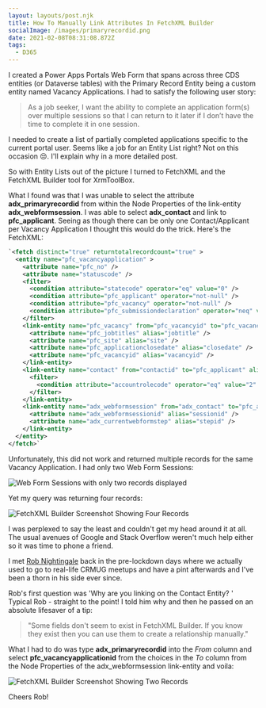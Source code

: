 ```yaml
---
layout: layouts/post.njk
title: How To Manually Link Attributes In FetchXML Builder
socialImage: /images/primaryrecordid.png
date: 2021-02-08T08:31:08.872Z
tags:
  - D365
---
```

I created a Power Apps Portals Web Form that spans across three CDS entities (or Dataverse tables) with the Primary Record Entity being a custom entity named Vacancy Applications. I had to satisfy the following user story:

> As a job seeker, I want the ability to complete an application form(s) over multiple sessions so that I can return to it later if I don’t have the time to complete it in one session.

I needed to create a list of partially completed applications specific to the current portal user. Seems like a job for an Entity List right? Not on this occasion 😒. I'll explain why in a more detailed post.

So with Entity Lists out of the picture I turned to FetchXML and the FetchXML Builder tool for XrmToolBox.

What I found was that I was unable to select the attribute **adx_primaryrecordid** from within the Node Properties of the link-entity **adx_webformsession**. I was able to select **adx_contact** and link to **pfc_applicant**. Seeing as though there can be only one Contact/Applicant per Vacancy Application I thought this would do the trick. Here's the FetchXML:



```xml
`<fetch distinct="true" returntotalrecordcount="true" >
  <entity name="pfc_vacancyapplication" >
    <attribute name="pfc_no" />
    <attribute name="statuscode" />
    <filter>
      <condition attribute="statecode" operator="eq" value="0" />
      <condition attribute="pfc_applicant" operator="not-null" />
      <condition attribute="pfc_vacancy" operator="not-null" />
      <condition attribute="pfc_submissiondeclaration" operator="neq" value="229330000" />
    </filter>
    <link-entity name="pfc_vacancy" from="pfc_vacancyid" to="pfc_vacancy" link-type="inner" alias="vac" >
      <attribute name="pfc_jobtitles" alias="jobtitle" />
      <attribute name="pfc_site" alias="site" />
      <attribute name="pfc_applicationclosedate" alias="closedate" />
      <attribute name="pfc_vacancyid" alias="vacancyid" />
    </link-entity>
    <link-entity name="contact" from="contactid" to="pfc_applicant" alias="app" >
      <filter>
        <condition attribute="accountrolecode" operator="eq" value="2" />
      </filter>
    </link-entity>
    <link-entity name="adx_webformsession" from="adx_contact" to="pfc_applicant" link-type="inner" alias="wfs" >
      <attribute name="adx_webformsessionid" alias="sessionid" />
      <attribute name="adx_currentwebformstep" alias="stepid" />
    </link-entity>
  </entity>
</fetch>`
```



Unfortunately, this did not work and returned multiple records for the same Vacancy Application. I had only two Web Form Sessions:

![Web Form Sessions with only two records displayed](/images/websessions.png "Web Form Sessions Tab Within Web Form on Power Apps Portal")

Yet my query was returning four records:

![FetchXML Builder Screenshot Showing Four Records](/images/partialfetch.png "FetchXML Builder Screenshot Showing Four Records")

I was perplexed to say the least and couldn't get my head around it at all. The usual avenues of Google and Stack Overflow weren't much help either so it was time to phone a friend.

I met [Rob Nightingale](https://www.linkedin.com/in/rob-nightingale-bba8a89/) back in the pre-lockdown days where we actually used to go to real-life CRMUG meetups and have a pint afterwards and I've been a thorn in his side ever since.

Rob's first question was 'Why are you linking on the Contact Entity? ' Typical Rob - straight to the point! I told him why and then he passed on an absolute lifesaver of a tip:

> "Some fields don't seem to exist in FetchXML Builder. If you know they exist then you can use them to create a relationship manually."

What I had to do was type **adx_primaryrecordid** into the *From* column and select **pfc_vacancyapplicationid** from the choices in the *To* column from the Node Properties of the adx_webformsession link-entity and voila:

![FetchXML Builder Screenshot Showing Two Records](/images/primaryrecordid.png "FetchXML Builder Screenshot Showing Two Records")

Cheers Rob!